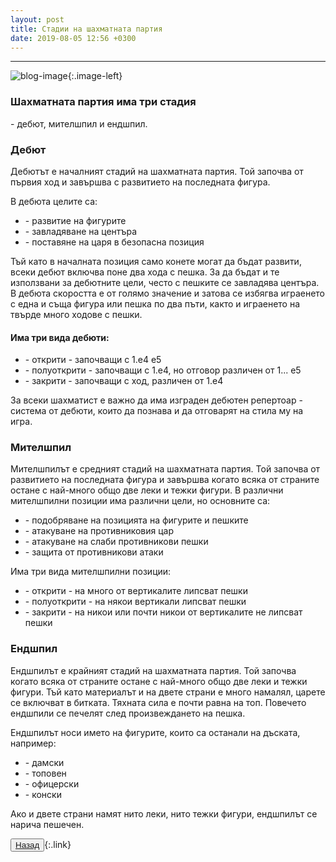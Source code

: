 ```yaml
---
layout: post
title: Стадии на шахматната партия
date: 2019-08-05 12:56 +0300
---
```


---
![blog-image]({{site.baseurl}}/images/blog-6.jpg){:.image-left}

<p><h3>Шахматната партия има три стадия</h3> - дебют, мителшпил и ендшпил.</p>
<h3>Дебют</h3>
<p>Дебютът е началният стадий на шахматната партия. Той започва от първия ход и завършва с развитието на последната фигура.</p>
<p>В дебюта целите са:</p>
<ul>
	<li>- развитие на фигурите</li>
	<li>- завладяване на центъра</li>
	<li>- поставяне на царя в безопасна позиция</li>
</ul>
<p>Тъй като в началната позиция само конете могат да бъдат развити, всеки дебют включва поне два хода с пешка. За да бъдат и те използвани за дебютните цели, често с пешките се завладява центъра. В дебюта скоростта е от голямо значение и затова се избягва играенето с една и съща фигура или пешка по два пъти, както и играенето на твърде много ходове с пешки.</p>
<h4>Има три вида дебюти:</h4>
<ul>
	<li>- открити - започващи с 1.е4 е5</li>
	<li>- полуоткрити - започващи с 1.е4, но отговор различен от 1... е5</li>
	<li>- закрити - започващи с ход, различен от 1.е4</li>
</ul>
<p>За всеки шахматист е важно да има изграден дебютен репертоар - система от дебюти, които да познава и да отговарят на стила му на игра.</p>
<h3>Мителшпил</h3>
<p>Мителшпилът е средният стадий на шахматната партия. Той започва от развитието на последната фигура и завършва когато всяка от страните остане с най-много общо две леки и тежки фигури.
В различни мителшпилни позиции има различни цели, но основните са:</p>
<ul>
	<li>- подобряване на позицията на фигурите и пешките</li>
	<li>- атакуване на противниковия цар</li>
	<li>- атакуване на слаби противникови пешки</li>
	<li>- защита от противникови атаки</li>
</ul>
<p>Има три вида мителшпилни позиции:</p>
<ul>
	<li>- открити - на много от вертикалите липсват пешки</li>
	<li>- полуоткрити - на някои вертикали липсват пешки</li>
	<li>- закрити - на никои или почти никои от вертикалите не липсват пешки</li>
    </ul>
<h3>Ендшпил</h3>
<p>Ендшпилът е крайният стадий на шахматната партия. Той започва когато всяка от страните остане с най-много общо две леки и тежки фигури. Тъй като материалът и на двете страни е много намалял, царете се включват в битката. Тяхната сила е почти равна на топ. Повечето ендшпили се печелят след произвеждането на пешка.</p>
<p>Ендшпилът носи името на фигурите, които са останали на дъската, например:</p>
<ul>
	<li>- дамски</li>
	<li>- топовен</li>
	<li>- офицерски</li>
	<li>- конски</li>
</ul>
<p>Ако и двете страни намят нито леки, нито тежки фигури, ендшпилът се нарича пешечен.</p>

<button><a href="{{site.baseurl}}/blog/">Назад</a></button>{:.link}
